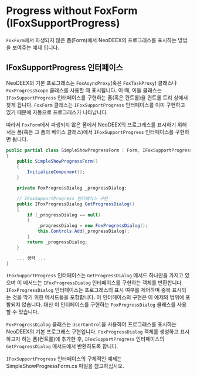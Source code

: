 ﻿# Progress without FoxForm (IFoxSupportProgress)

`FoxForm`에서 파생되지 않은 폼(Form)에서 NeoDEEX의 프로그래스를 표시하는 방법을 보여주는 예제 입니다.

## IFoxSupportProgress 인터페이스

NeoDEEX의 기본 프로그래스는 `FoxAsyncProxy`(혹은 `FoxTaskProxy`) 클래스나 `FoxProgressScope` 클래스를 사용할 때 표시됩니다. 이 때, 이들 클래스는 `IFoxSupportProgress` 인터페이스를 구현하는 폼(혹은 컨트롤)을 컨트롤 트리 상에서 찾게 됩니다. `FoxForm` 클래스는 `IFoxSupportProgress` 인터페이스를 이미 구현하고 있기 때문에 자동으로 프로그래스가 나타납니다.

따라서 `FoxForm`에서 파생되지 않은 폼에서 NeoDEEX의 프로그래스를 표시하기 위해서는 폼(혹은 그 폼의 베이스 클래스)에서 `IFoxSupportProgress` 인터페이스를 구현하면 됩니다.

```cs
public partial class SimpleShowProgressForm : Form, IFoxSupportProgress
{
    public SimpleShowProgressForm()
    {
        InitializeComponent();
    }

    private FoxProgressDialog _progressDialog;

    // IFoxSupportProgress 인터페이스 구현
    public IFoxProgressDialog GetProgressDialog()
    {
        if (_progressDialog == null)
        {
            _progressDialog = new FoxProgressDialog();
            this.Controls.Add(_progressDialog);
        }
        return _progressDialog;
    }

    ... 생략 ...
}
```

`IFoxSupportProgress` 인터페이스는 `GetProgressDialog` 메서드 하나만을 가지고 있으며 이 메서드는 `IFoxProgressDialog` 인터페이스를 구현하는 객체를 반환합니다. `IFoxProgressDialog` 인터페이스는 프로그래스의 표시 여부를 제어하며 중복 표시되는 것을 막기 위한 메서드들을 포함합니다. 이 인터페이스의 구현은 이 예제의 범위에 포함되지 않습니다. 대신 이 인터페이스를 구현하는 `FoxProgressDialog` 클래스를 사용할 수 있습니다.

`FoxProgressDialog` 클래스는 `UserControl`을 사용하여 프로그래스를 표시하는 NeoDEEX의 기본 프로그래스 구현입니다. `FoxProgressDialog` 객체를 생성하고 표시하고자 하는 폼(컨트롤)에 추가한 후, `IFoxSupportProgress` 인터페이스의 `GetProgressDialog` 메서드에서 반환하도록 합니다.

`IFoxSupportProgress` 인터페이스의 구체적인 예제는 SimpleShowProgressForm.cs 파일을 참고하십시오.
